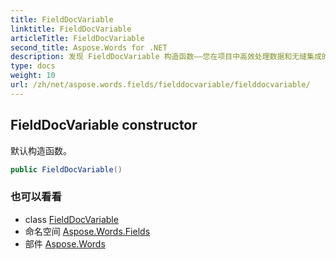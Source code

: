 ```yaml
---
title: FieldDocVariable
linktitle: FieldDocVariable
articleTitle: FieldDocVariable
second_title: Aspose.Words for .NET
description: 发现 FieldDocVariable 构造函数——您在项目中高效处理数据和无缝集成的默认解决方案。
type: docs
weight: 10
url: /zh/net/aspose.words.fields/fielddocvariable/fielddocvariable/
---
```

## FieldDocVariable constructor

默认构造函数。

```csharp
public FieldDocVariable()
```

### 也可以看看

* class [FieldDocVariable](../)
* 命名空间 [Aspose.Words.Fields](../../../aspose.words.fields/)
* 部件 [Aspose.Words](../../../)
